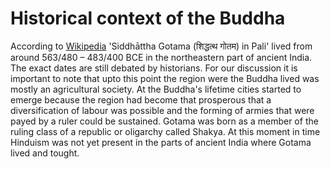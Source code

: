 # Historical context of the Buddha

According to [Wikipedia][gotama] 'Siddhāttha Gotama (शिद्धत्थ गोतम) in Pali' lived from around 563/480 – 483/400 BCE in the northeastern part of ancient India. The exact dates are still debated by historians. For our discussion it is important to note that upto this point the region were the Buddha lived was mostly an agricultural society. At the Buddha's lifetime cities started to emerge because the region had become that prosperous that a diversification of labour was possible and the forming of armies that were payed by a ruler could be sustained. Gotama was born as a member of the ruling class of a republic or oligarchy called Shakya. At this moment in time Hinduism was not yet present in the parts of ancient India where Gotama lived and tought.

[gotama]: https://en.wikipedia.org/wiki/Gautama_Buddha "Wikipedia page for Gautama Buddha"

